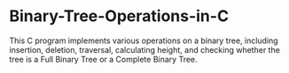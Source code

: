 # Binary-Tree-Operations-in-C
This C program implements various operations on a binary tree, including insertion, deletion, traversal, calculating height, and checking whether the tree is a Full Binary Tree or a Complete Binary Tree.
